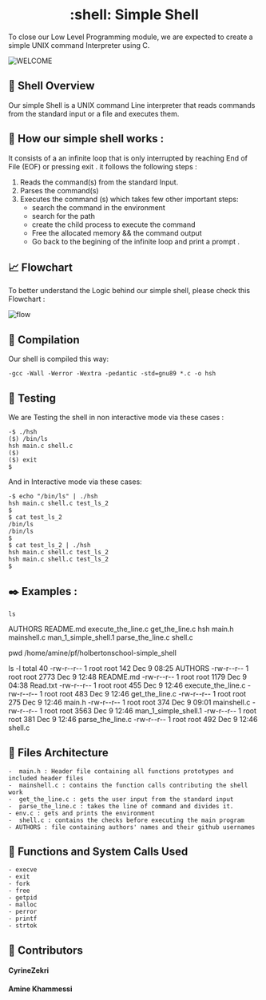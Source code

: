  <h1 align ="center"> :shell: Simple Shell </h1>

To close our Low Level Programming module, we are expected to create a simple UNIX command Interpreter using C.


![WELCOME](https://media.tenor.com/GVk4jB2u_i8AAAAd/coding.gif)

## :eyes: Shell Overview 

Our simple Shell is a UNIX command Line interpreter that reads commands from the standard input or a file
and executes them.

## :rocket: How our simple shell works : 
It consists of a an infinite loop that is only interrupted by reaching End of File (EOF) or pressing exit .
it follows the following steps : 

1. Reads the command(s) from the standard Input.
2. Parses the command(s)
3. Executes the command (s) which takes few other important steps: 
    - search the command in the environment 
    - search for the path 
    - create the child process to execute the command 
    - Free the allocated memory && the command output 
    - Go back to the begining of the infinite loop and print a prompt .

## :chart_with_upwards_trend: Flowchart
To better understand the Logic behind our simple shell, please check this Flowchart : 

![flow](https://user-images.githubusercontent.com/83099419/206648228-6d6918e5-9847-486a-906d-4ea44a124bd9.png)

## :mag_right: Compilation 

Our shell is compiled this way:

    -gcc -Wall -Werror -Wextra -pedantic -std=gnu89 *.c -o hsh

## :mag_right: Testing
We are Testing the shell in non interactive mode via these cases : 

    -$ ./hsh
    ($) /bin/ls
    hsh main.c shell.c
    ($)
    ($) exit
    $

And in Interactive mode via these cases:

    -$ echo "/bin/ls" | ./hsh
    hsh main.c shell.c test_ls_2
    $
    $ cat test_ls_2
    /bin/ls
    /bin/ls
    $
    $ cat test_ls_2 | ./hsh
    hsh main.c shell.c test_ls_2
    hsh main.c shell.c test_ls_2
    $

  ## :black_nib: Examples : 

    ls
  AUTHORS  README.md  execute_the_line.c  get_the_line.c  hsh  main.h  mainshell.c      man_1_simple_shell.1  parse_the_line.c  shell.c

  pwd
  /home/amine/pf/holbertonschool-simple_shell

  ls -l
 total 40
-rw-r--r-- 1 root root  142 Dec  9 08:25 AUTHORS
-rw-r--r-- 1 root root 2773 Dec  9 12:48 README.md
-rw-r--r-- 1 root root 1179 Dec  9 04:38 Read.txt
-rw-r--r-- 1 root root  455 Dec  9 12:46 execute_the_line.c
-rw-r--r-- 1 root root  483 Dec  9 12:46 get_the_line.c
-rw-r--r-- 1 root root  275 Dec  9 12:46 main.h
-rw-r--r-- 1 root root  374 Dec  9 09:01 mainshell.c
-rw-r--r-- 1 root root 3563 Dec  9 12:46 man_1_simple_shell.1
-rw-r--r-- 1 root root  381 Dec  9 12:46 parse_the_line.c
-rw-r--r-- 1 root root  492 Dec  9 12:46 shell.c
 
  ## :bookmark_tabs: Files Architecture 

    -  main.h : Header file containing all functions prototypes and included header files 
    -  mainshell.c : contains the function calls contributing the shell work 
    -  get_the_line.c : gets the user input from the standard input
    -  parse_the_line.c : takes the line of command and divides it.
    - env.c : gets and prints the environment
    -  shell.c : contains the checks before executing the main program
    - AUTHORS : file containing authors' names and their github usernames

  ## :iphone: Functions and System Calls Used 

    - execve 
    - exit 
    - fork 
    - free 
    - getpid 
    - malloc 
    - perror 
    - printf 
    - strtok

  ## :gem: Contributors 

 #### CyrineZekri        
 #### Amine Khammessi
